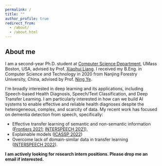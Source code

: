 ```yaml
---
permalink: /
title: ""
author_profile: true
redirect_from: 
  - /about/
  - /about.html
---
```


## About me

I am a second-year Ph.D. student at [Computer Science Department](https://www.cs.umb.edu/), UMass Boston, USA, advised
by Prof. [Xiaohui Liang](http://www.faculty.umb.edu/xiaohui.liang/). I received my B.Eng. in Computer Science and
Technology in 2020 from Nanjing Forestry University, China, advised by
Prof. [Ning Ye](https://it.njfu.edu.cn/szdw/20181224/i14051.html).

I'm broadly interested in deep learning and its applications, including Speech-based Health Diagnosis, Speech/Text
Classification, and Deep Transfer Learning. 
I am particularly interested in how can we build AI systems to enable
effective and reliable health diagnoses despite the heterogeneous, complex, and scarcity of data. 
My recent work has focused on dementia detection from speech, specifically: 
- Effective transfer learning of semantic and non-semantic information ([Frontiers 2021](https://doi.org/10.3389/fcomp.2021.624683); [INTERSPEECH 2021](https://doi.org/10.21437/interspeech.2021-332)), 
- Explainable models ([ICASSP 2022](https://doi.org/10.1109/icassp43922.2022.9747006))
- Overcome lack of domain-similar data in transfer learning ([INTERSPEECH 2022](https://billzyx.github.io//files/10862_Paper.pdf)). 

__I am actively looking for research intern positions. Please drop me an email if interested.__